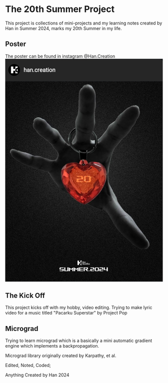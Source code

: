 # The 20th Summer Project

This project is collections of mini-projects and my learning notes created by Han in Summer 2024, marks my 20th Summer in my life.


## Poster
The poster can be found in instagram @Han.Creation
![2024Poster](20thSummerPoster.jpg)


## The Kick Off
This project kicks off with my hobby, video editing. Trying to make lyric video for a music titled "Pacarku Superstar" by Project Pop

## Micrograd
Trying to learn micrograd which is a basically a mini automatic gradient engine which implements a backpropagation.

Micrograd library originally created by Karpathy, et al.

Edited, Noted, Coded; 

Anything Created by Han 2024

